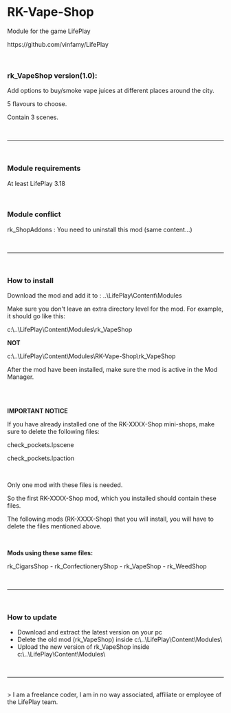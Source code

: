 <h1>RK-Vape-Shop</h1>
<p>Module for the game LifePlay</p>
<p>https://github.com/vinfamy/LifePlay</p>
<br>
<h3>rk_VapeShop  version(1.0):</h3>
<p>Add options to buy/smoke vape juices at different places around the city.</p>
<p>5 flavours to choose.</p>
<p>Contain 3 scenes.</p>
<br>
<hr>
<br>
<h3>Module requirements</h3>
<p>At least LifePlay 3.18</p>
<br>
<h3>Module conflict</h3>
<p>rk_ShopAddons : You need to uninstall this mod (same content...)</p>
<br>
<hr>
<br>
<h3>How to install</h3>
<p>Download the mod and add it to : ..\LifePlay\Content\Modules</p>
<p>Make sure you don't leave an extra directory level for the mod. For example, it should go like this:</p>
<p>c:\..\LifePlay\Content\Modules\rk_VapeShop </p>
<p><strong>NOT</strong></p>
<p>c:\..\LifePlay\Content\Modules\RK-Vape-Shop\rk_VapeShop</p>
<p>After the mod have been installed, make sure the mod is active in the Mod Manager. </p>
<br>
<br>
<p><strong>IMPORTANT NOTICE</strong></p>
<p>If you have already installed one of the RK-XXXX-Shop mini-shops, make sure to delete the following files:</p>
<p>check_pockets.lpscene</p>
<p>check_pockets.lpaction</p>
<br>
<p>Only one mod with these files is needed.</p>
<p>So the first RK-XXXX-Shop mod, which you installed should contain these files.</p>
<p>The following mods (RK-XXXX-Shop) that you will install, you will have to delete the files mentioned above.</p>
<br>
<p><strong>Mods using these same files:</strong></p>
<p>rk_CigarsShop - rk_ConfectioneryShop - rk_VapeShop - rk_WeedShop</p>
<br>
<hr>
<br>
<h3>How to update</h3>
<ul>
<li>Download and extract the latest version on your pc</li>
<li>Delete the old mod (rk_VapeShop) inside c:\..\LifePlay\Content\Modules\</li>
<li>Upload the new version of rk_VapeShop inside c:\..\LifePlay\Content\Modules\</li>
</ul>
<br>
<hr>
<br>
> I am a freelance coder, I am in no way associated, affiliate or employee of the LifePlay team.
